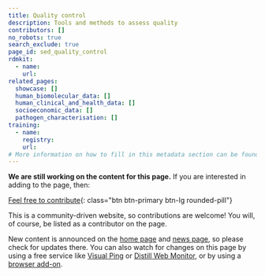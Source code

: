 ```yaml
---
title: Quality control
description: Tools and methods to assess quality
contributors: []
no_robots: true
search_exclude: true
page_id: sed_quality_control
rdmkit:
  - name:
    url:
related_pages: 
  showcase: []
  human_biomolecular_data: []
  human_clinical_and_health_data: []
  socioeconomic_data: []
  pathogen_characterisation: []
training:
  - name:
    registry:
    url:
# More information on how to fill in this metadata section can be found here https://www.infectious-diseases-toolkit.org/contribute/page-metadata
---
```


**We are still working on the content for this page.** If you are interested in adding to the page, then:

[Feel free to contribute](/contribute/){: class="btn btn-primary btn-lg rounded-pill"}

This is a community-driven website, so contributions are welcome! You will, of course, be listed as a contributor on the page.

New content is announced on the [home page](/) and [news page](/about/news), so please check for updates there. You can also watch for changes on this page by using a free service like [Visual Ping](https://visualping.io/) or [Distill Web Monitor](https://distill.io/), or by using a [browser add-on](https://chrome.google.com/webstore/detail/distill-web-monitor/inlikjemeeknofckkjolnjbpehgadgge?hl=en).

